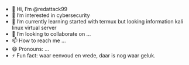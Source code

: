 - 👋 Hi, I’m @redattack99
- 👀 I’m interested in cybersecurity
- 🌱 I’m currently learning started with termux but looking information kali linux virtual server
- 💞️ I’m looking to collaborate on ...
- 📫 How to reach me ...
- 😄 Pronouns: ...
- ⚡ Fun fact: waar eenvoud en vrede, daar is nog waar geluk.

<!---
redattack99/redattack99 is a ✨ special ✨ repository because its `README.md` (this file) appears on your GitHub profile.
You can click the Preview link to take a look at your changes.
--->
